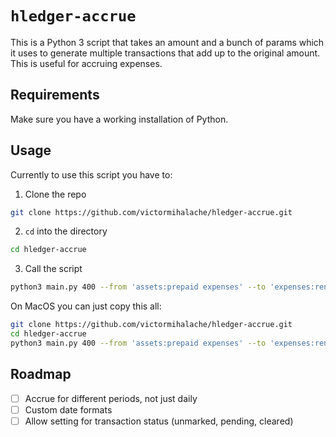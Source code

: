 # `hledger-accrue`

This is a Python 3 script that takes an amount and a bunch of params which it uses to generate multiple transactions that add up to the original amount. This is useful for accruing expenses.

## Requirements

Make sure you have a working installation of Python.

## Usage

Currently to use this script you have to:

1. Clone the repo

```sh
git clone https://github.com/victormihalache/hledger-accrue.git
```

2. `cd` into the directory

```sh
cd hledger-accrue
```

3. Call the script

```sh
python3 main.py 400 --from 'assets:prepaid expenses' --to 'expenses:rent' --start 2024-01-01 --end 2024-02-01 -c USD
```

On MacOS you can just copy this all:

```sh
git clone https://github.com/victormihalache/hledger-accrue.git
cd hledger-accrue
python3 main.py 400 --from 'assets:prepaid expenses' --to 'expenses:rent' --start 2024-01-01 --end 2024-02-01 -c USD | pbcopy
```

## Roadmap

- [ ] Accrue for different periods, not just daily
- [ ] Custom date formats
- [ ] Allow setting for transaction status (unmarked, pending, cleared)
